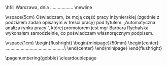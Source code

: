 \hfill Warszawa, dnia .................. \newline

\vspace{5cm}
Oświadczam, że moją część pracy inżynierskiej (zgodnie z podziałem zadań opisanym w treści pracy)
pod tytułem ,,Automatyczna analiza rynku pracy'', której promotorem jest
mgr Barbara Rychalska wykonałem	samodzielnie, co poświadczam własnoręcznym podpisem.

\vspace{1cm}
\begin{flushright}
    \begin{minipage}{50mm}
        \begin{center}
        ..............................................\\
         \end{center}
    \end{minipage}
\end{flushright}

\pagenumbering{gobble}
\cleardoublepage